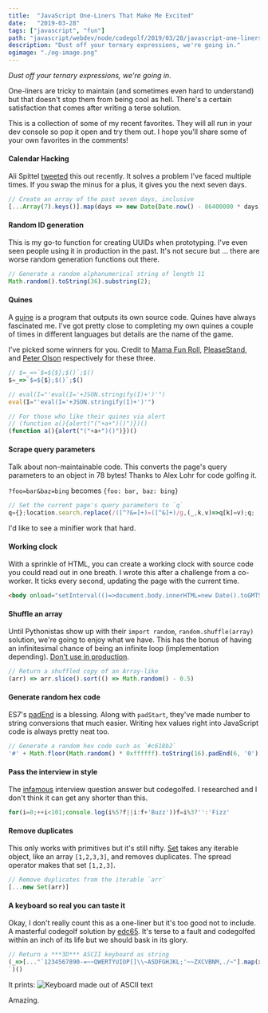 ```yaml
---
title:  "JavaScript One-Liners That Make Me Excited"
date:   "2019-03-28"
tags: ["javascript", "fun"]
path: "javascript/webdev/node/codegolf/2019/03/28/javascript-one-liners.html"
description: "Dust off your ternary expressions, we're going in."
ogimage: "./og-image.png"
---
```


_Dust off your ternary expressions, we're going in._

One-liners are tricky to maintain (and sometimes even hard to understand) but that doesn't stop them from being cool as hell. There's a certain satisfaction that comes after writing a terse solution.

This is a collection of some of my recent favorites. They will all run in your dev console so pop it open and try them out. I hope you'll share some of your own favorites in the comments!


#### Calendar Hacking

Ali Spittel [tweeted](https://twitter.com/ASpittel/status/1110548407800815617) this out recently. It solves a problem I've faced multiple times. If you swap the minus for a plus, it gives you the next seven days.

```javascript
// Create an array of the past seven days, inclusive
[...Array(7).keys()].map(days => new Date(Date.now() - 86400000 * days));
```


#### Random ID generation

This is my go-to function for creating UUIDs when prototyping. I've even seen people using it in production in the past. It's not secure but ... there are worse random generation functions out there.

```javascript
// Generate a random alphanumerical string of length 11
Math.random().toString(36).substring(2);
```


#### Quines

A [quine](https://en.wikipedia.org/wiki/Quine_(computing)) is a program that outputs its own source code. Quines have always fascinated me. I've got pretty close to completing my own quines a couple of times in different languages but details are the name of the game.

I've picked some winners for you. Credit to [Mama Fun Roll](https://codegolf.stackexchange.com/a/60148/78322), [PleaseStand](https://codegolf.stackexchange.com/a/270/78322), and [Peter Olson](https://codegolf.stackexchange.com/a/3173/78322) respectively for these three.

```javascript
// $=_=>`$=${$};$()`;$()
$=_=>`$=${$};$()`;$()

// eval(I="'eval(I='+JSON.stringify(I)+')'")
eval(I="'eval(I='+JSON.stringify(I)+')'")

// For those who like their quines via alert
// (function a(){alert("("+a+")()")})()
(function a(){alert("("+a+")()")})()
```


#### Scrape query parameters

Talk about non-maintainable code. This converts the page's query parameters to an object in 78 bytes! Thanks to Alex Lohr for code golfing it.

`?foo=bar&baz=bing` becomes `{foo: bar, baz: bing}`

```javascript
// Set the current page's query parameters to `q`
q={};location.search.replace(/([^?&=]+)=([^&]+)/g,(_,k,v)=>q[k]=v);q;
```

I'd like to see a minifier work that hard. 


#### Working clock

With a sprinkle of HTML, you can create a working clock with source code you could read out in one breath. I wrote this after a challenge from a co-worker. It ticks every second, updating the page with the current time.

```html
<body onload="setInterval(()=>document.body.innerHTML=new Date().toGMTString().slice(17,25))"></body>
```


#### Shuffle an array

Until Pythonistas show up with their `import random`, `random.shuffle(array)` solution, we're going to enjoy what we have. This has the bonus of having an infinitesimal chance of being an infinite loop (implementation depending). [Don't use in production](https://www.robweir.com/blog/2010/02/microsoft-random-browser-ballot.html).

```javascript
// Return a shuffled copy of an Array-like
(arr) => arr.slice().sort(() => Math.random() - 0.5)
```


#### Generate random hex code

ES7's [padEnd](https://developer.mozilla.org/en-US/docs/Web/JavaScript/Reference/Global_Objects/String/padEnd) is a blessing. Along with `padStart`, they've made number to string conversions that much easier. Writing hex values right into JavaScript code is always pretty neat too.

```javascript
// Generate a random hex code such as `#c618b2`
'#' + Math.floor(Math.random() * 0xffffff).toString(16).padEnd(6, '0');
```


#### Pass the interview in style

The [infamous](https://blog.codinghorror.com/why-cant-programmers-program/) interview question answer but codegolfed. I researched and I don't think it can get any shorter than this.

```javascript
for(i=0;++i<101;console.log(i%5?f||i:f+'Buzz'))f=i%3?'':'Fizz'
```


#### Remove duplicates

This only works with primitives but it's still nifty. [Set](https://developer.mozilla.org/en-US/docs/Web/JavaScript/Reference/Global_Objects/Set) takes any iterable object, like an array `[1,2,3,3]`, and removes duplicates. The spread operator makes that set `[1,2,3]`.

```javascript
// Remove duplicates from the iterable `arr`
[...new Set(arr)]
```


#### A keyboard so real you can taste it

Okay, I don't really count this as a one-liner but it's too good not to include. A masterful codegolf solution by [edc65](https://codegolf.stackexchange.com/a/103226/78322). It's terse to a fault and codegolfed within an inch of its life but we should bask in its glory.

```javascript
// Return a ***3D*** ASCII keyboard as string
(_=>[..."`1234567890-=~~QWERTYUIOP[]\\~ASDFGHJKL;'~~ZXCVBNM,./~"].map(x=>(o+=`/${b='_'.repeat(w=x<y?2:' 667699'[x=["BS","TAB","CAPS","ENTER"][p++]||'SHIFT',p])}\\|`,m+=y+(x+'    ').slice(0,w)+y+y,n+=y+b+y+y,l+=' __'+b)[73]&&(k.push(l,m,n,o),l='',m=n=o=y),m=n=o=y='|',p=l=k=[])&&k.join`
`)()
```

It prints:
![Keyboard made out of ASCII text](ascii-keyboard.png)

Amazing.
